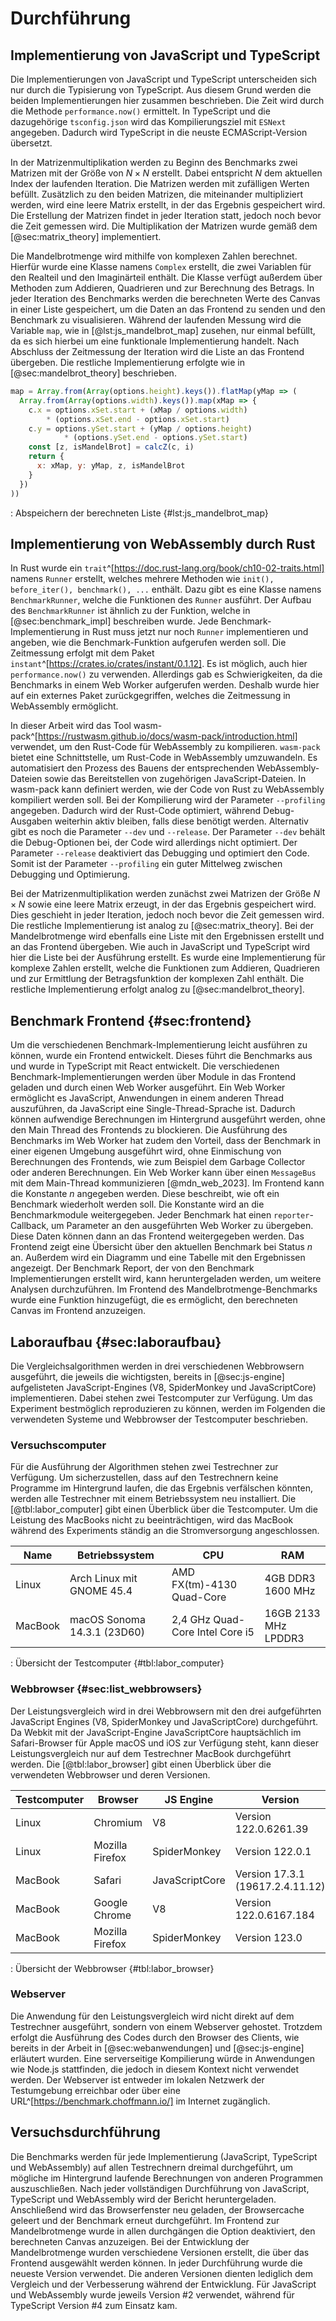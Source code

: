 # Durchführung

## Implementierung von JavaScript und TypeScript
Die Implementierungen von JavaScript und TypeScript unterscheiden sich nur durch die Typisierung von TypeScript. Aus diesem Grund werden die beiden Implementierungen hier zusammen beschrieben. Die Zeit wird durch die Methode `performance.now()` ermittelt. In TypeScript und die dazugehörige `tsconfig.json` wird das Kompilierungsziel mit `ESNext` angegeben. Dadurch wird TypeScript in die neuste ECMAScript-Version übersetzt.

In der Matrizenmultiplikation werden zu Beginn des Benchmarks zwei Matrizen mit der Größe von $N \times N$ erstellt. Dabei entspricht $N$ dem aktuellen Index der laufenden Iteration. Die Matrizen werden mit zufälligen Werten befüllt. Zusätzlich zu den beiden Matrizen, die miteinander multipliziert werden, wird eine leere Matrix erstellt, in der das Ergebnis gespeichert wird. Die Erstellung der Matrizen findet in jeder Iteration statt, jedoch noch bevor die Zeit gemessen wird. Die Multiplikation der Matrizen wurde gemäß dem [@sec:matrix_theory] implementiert. 

Die Mandelbrotmenge wird mithilfe von komplexen Zahlen berechnet. Hierfür wurde eine Klasse namens `Complex` erstellt, die zwei Variablen für den Realteil und den Imaginärteil enthält. Die Klasse verfügt außerdem über Methoden zum Addieren, Quadrieren und zur Berechnung des Betrags. In jeder Iteration des Benchmarks werden die berechneten Werte des Canvas in einer Liste gespeichert, um die Daten an das Frontend zu senden und den Benchmark zu visualisieren. Während der laufenden Messung wird die Variable `map`, wie in [@lst:js_mandelbrot_map] zusehen, nur einmal befüllt, da es sich hierbei um eine funktionale Implementierung handelt. Nach Abschluss der Zeitmessung der Iteration wird die Liste an das Frontend übergeben. Die restliche Implementierung erfolgte wie in [@sec:mandelbrot_theory] beschrieben.

```js
map = Array.from(Array(options.height).keys()).flatMap(yMap => (
  Array.from(Array(options.width).keys()).map(xMap => {
    c.x = options.xSet.start + (xMap / options.width)
        * (options.xSet.end - options.xSet.start)
    c.y = options.ySet.start + (yMap / options.height)
            * (options.ySet.end - options.ySet.start)
    const [z, isMandelBrot] = calcZ(c, i)
    return {
      x: xMap, y: yMap, z, isMandelBrot
    }
  })
))
```
: Abspeichern der berechneten Liste {#lst:js_mandelbrot_map}

## Implementierung von WebAssembly durch Rust
In Rust wurde ein `trait`^[https://doc.rust-lang.org/book/ch10-02-traits.html] namens `Runner` erstellt, welches mehrere Methoden wie `init(), before_iter(), benchmark(), ...` enthält. Dazu gibt es eine Klasse namens `BenchmarkRunner`, welche die Funktionen des `Runner` ausführt. Der Aufbau des `BenchmarkRunner` ist ähnlich zu der Funktion, welche in [@sec:benchmark_impl] beschreiben wurde. Jede Benchmark-Implementierung in Rust muss jetzt nur noch `Runner` implementieren und angeben, wie die Benchmark-Funktion aufgerufen werden soll. Die Zeitmessung erfolgt mit dem Paket `instant`^[https://crates.io/crates/instant/0.1.12]. Es ist möglich, auch hier `performance.now()` zu verwenden. Allerdings gab es Schwierigkeiten, da die Benchmarks in einem Web Worker aufgerufen werden. Deshalb wurde hier auf ein externes Paket zurückgegriffen, welches die Zeitmessung in WebAssembly ermöglicht.

In dieser Arbeit wird das Tool wasm-pack^[https://rustwasm.github.io/docs/wasm-pack/introduction.html] verwendet, um den Rust-Code für WebAssembly zu kompilieren. `wasm-pack` bietet eine Schnittstelle, um Rust-Code in WebAssembly umzuwandeln. Es automatisiert den Prozess des Bauens der entsprechenden WebAssembly-Dateien sowie das Bereitstellen von zugehörigen JavaScript-Dateien. In wasm-pack kann definiert werden, wie der Code von Rust zu WebAssembly kompiliert werden soll. Bei der Kompilierung wird der Parameter `--profiling` angegeben. Dadurch wird der Rust-Code optimiert, während Debug-Ausgaben weiterhin aktiv bleiben, falls diese benötigt werden.   Alternativ gibt es noch die Parameter `--dev` und `--release`. Der Parameter `--dev` behält die Debug-Optionen bei, der Code wird allerdings nicht optimiert. Der Parameter `--release` deaktiviert das Debugging und optimiert den Code. Somit ist der Parameter `--profiling` ein guter Mittelweg zwischen Debugging und Optimierung. 

Bei der Matrizenmultiplikation werden zunächst zwei Matrizen der Größe $N \times N$ sowie eine leere Matrix erzeugt, in der das Ergebnis gespeichert wird. Dies geschieht in jeder Iteration, jedoch noch bevor die Zeit gemessen wird. Die restliche Implementierung ist analog zu [@sec:matrix_theory]. Bei der Mandelbrotmenge wird ebenfalls eine Liste mit den Ergebnissen erstellt und an das Frontend übergeben. Wie auch in JavaScript und TypeScript wird hier die Liste bei der Ausführung erstellt. Es wurde eine Implementierung für komplexe Zahlen erstellt, welche die Funktionen zum Addieren, Quadrieren und zur Ermittlung der Betragsfunktion der komplexen Zahl enthält. Die restliche Implementierung erfolgt analog zu [@sec:mandelbrot_theory].

## Benchmark Frontend {#sec:frontend}
Um die verschiedenen Benchmark-Implementierung leicht ausführen zu können, wurde ein Frontend entwickelt. Dieses führt die Benchmarks aus und wurde in TypeScript mit React entwickelt. Die verschiedenen Benchmark-Implementierungen werden über Module in das Frontend geladen und durch einen Web Worker ausgeführt. Ein Web Worker ermöglicht es JavaScript, Anwendungen in einem anderen Thread auszuführen, da JavaScript eine Single-Thread-Sprache ist. Dadurch können aufwendige Berechnungen im Hintergrund ausgeführt werden, ohne den Main Thread des Frontends zu blockieren. Die Ausführung des Benchmarks im Web Worker hat zudem den Vorteil, dass der Benchmark in einer eigenen Umgebung ausgeführt wird, ohne Einmischung von Berechnungen des Frontends, wie zum Beispiel dem Garbage Collector oder anderen Berechnungen. Ein Web Worker kann über einen `MessageBus` mit dem Main-Thread kommunizieren [@mdn_web_2023]. Im Frontend kann die Konstante $n$ angegeben werden. Diese beschreibt, wie oft ein Benchmark wiederholt werden soll. Die Konstante wird an die Benchmarkmodule weitergegeben. Jeder Benchmark hat einen `reporter`-Callback, um Parameter an den ausgeführten Web Worker zu übergeben. Diese Daten können dann an das Frontend weitergegeben werden. Das Frontend zeigt eine Übersicht über den aktuellen Benchmark bei Status $n$ an. Außerdem wird ein Diagramm und eine Tabelle mit den Ergebnissen angezeigt. Der Benchmark Report, der von den Benchmark Implementierungen erstellt wird, kann heruntergeladen werden, um weitere Analysen durchzuführen. Im Frontend des Mandelbrotmenge-Benchmarks wurde eine Funktion hinzugefügt, die es ermöglicht, den berechneten Canvas im Frontend anzuzeigen.

## Laboraufbau {#sec:laboraufbau}
Die Vergleichsalgorithmen werden in drei verschiedenen Webbrowsern ausgeführt, die jeweils die wichtigsten, bereits in [@sec:js-engine] aufgelisteten JavaScript-Engines (V8, SpiderMonkey und JavaScriptCore) implementieren. Dabei stehen zwei Testcomputer zur Verfügung. Um das Experiment bestmöglich reproduzieren zu können, werden im Folgenden die verwendeten Systeme und Webbrowser der Testcomputer beschrieben. 

### Versuchscomputer
Für die Ausführung der Algorithmen stehen zwei Testrechner zur Verfügung. Um sicherzustellen, dass auf den Testrechnern keine Programme im Hintergrund laufen,
die das Ergebnis verfälschen könnten, werden alle Testrechner mit einem Betriebssystem neu installiert.
Die [@tbl:labor_computer] gibt einen Überblick über die Testcomputer. Um die Leistung des MacBooks nicht zu beeinträchtigen, wird das MacBook
während des Experiments ständig an die Stromversorgung angeschlossen.

| Name    | Betriebssystem | CPU | RAM |
| ------- | ------------------ | ---------------- | -------------------- |
| Linux   | Arch Linux mit GNOME 45.4   | AMD FX(tm)-4130 Quad-Core       | 4GB DDR3 1600 MHz    |
| MacBook | macOS Sonoma 14.3.1 (23D60) | 2,4 GHz Quad-Core Intel Core i5 | 16GB 2133 MHz LPDDR3 |

: Übersicht der Testcomputer {#tbl:labor_computer}

### Webbrowser {#sec:list_webbrowsers}
Der Leistungsvergleich wird in drei Webbrowsern mit den drei aufgeführten JavaScript Engines (V8, SpiderMonkey und JavaScriptCore) durchgeführt. Da Webkit mit 
der JavaScript-Engine JavaScriptCore hauptsächlich im Safari-Browser für Apple macOS und iOS zur Verfügung steht, kann dieser Leistungsvergleich nur auf dem
Testrechner MacBook durchgeführt werden. Die [@tbl:labor_browser] gibt einen Überblick über die verwendeten Webbrowser und deren Versionen.

| Testcomputer | Browser    | JS Engine | Version |
| ------------ | --------------- | -------------- | -------------------------------- |
| Linux   | Chromium        | V8             | Version 122.0.6261.39            |
| Linux   | Mozilla Firefox | SpiderMonkey   | Version 122.0.1                  |
| MacBook | Safari          | JavaScriptCore | Version 17.3.1 (19617.2.4.11.12) |
| MacBook | Google Chrome   | V8             | Version 122.0.6167.184           |
| MacBook | Mozilla Firefox | SpiderMonkey   | Version 123.0                    |
: Übersicht der Webbrowser {#tbl:labor_browser}

### Webserver
Die Anwendung für den Leistungsvergleich wird nicht direkt auf dem Testrechner ausgeführt, sondern von einem Webserver gehostet. Trotzdem erfolgt die Ausführung des Codes durch den Browser des Clients, wie bereits in der Arbeit in [@sec:webanwendungen] und [@sec:js-engine] erläutert wurden. Eine serverseitige Kompilierung würde in Anwendungen wie Node.js stattfinden, die jedoch in diesem Kontext nicht verwendet werden. Der Webserver ist entweder im lokalen Netzwerk der Testumgebung erreichbar oder über eine URL^[https://benchmark.choffmann.io/] im Internet zugänglich.

## Versuchsdurchführung
Die Benchmarks werden für jede Implementierung (JavaScript, TypeScript und WebAssembly) auf allen Testrechnern dreimal durchgeführt, um mögliche im Hintergrund laufende Berechnungen von anderen Programmen auszuschließen. Nach jeder vollständigen Durchführung von JavaScript, TypeScript und WebAssembly wird der Bericht heruntergeladen. Anschließend wird das Browserfenster neu geladen, der Browsercache geleert und der Benchmark erneut durchgeführt. Im Frontend zur Mandelbrotmenge wurde in allen durchgängen die Option deaktiviert, den berechneten Canvas anzuzeigen. Bei der Entwicklung der Mandelbrotmenge wurden verschiedene Versionen erstellt, die über das Frontend ausgewählt werden können. In jeder Durchführung wurde die neueste Version verwendet. Die anderen Versionen dienten lediglich dem Vergleich und der Verbesserung während der Entwicklung. Für JavaScript und WebAssembly wurde jeweils Version #2 verwendet, während für TypeScript Version #4 zum Einsatz kam.
